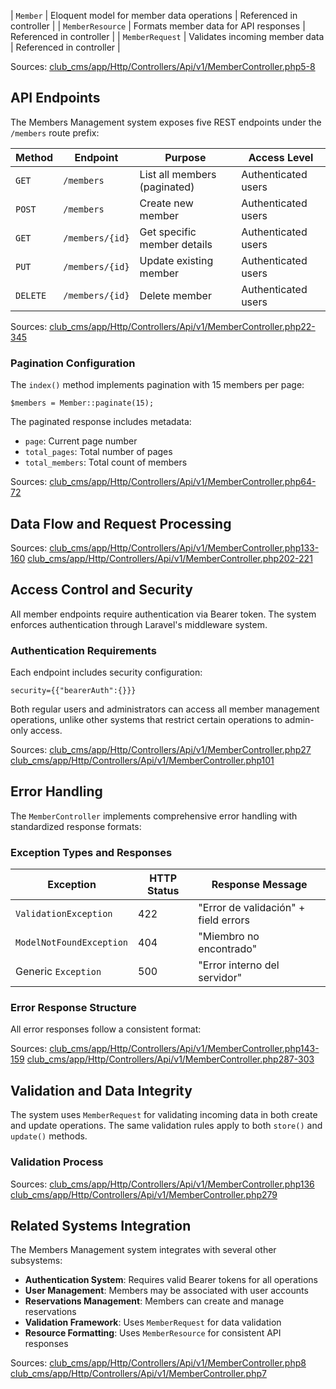 | `Member` | Eloquent model for member data operations | Referenced in controller |
| `MemberResource` | Formats member data for API responses | Referenced in controller |
| `MemberRequest` | Validates incoming member data | Referenced in controller |

Sources: [club\_cms/app/Http/Controllers/Api/v1/MemberController.php5-8]()

API Endpoints
-------------

The Members Management system exposes five REST endpoints under the `/members` route prefix:

| Method | Endpoint | Purpose | Access Level |
| --- | --- | --- | --- |
| `GET` | `/members` | List all members (paginated) | Authenticated users |
| `POST` | `/members` | Create new member | Authenticated users |
| `GET` | `/members/{id}` | Get specific member details | Authenticated users |
| `PUT` | `/members/{id}` | Update existing member | Authenticated users |
| `DELETE` | `/members/{id}` | Delete member | Authenticated users |

Sources: [club\_cms/app/Http/Controllers/Api/v1/MemberController.php22-345]()

### Pagination Configuration

The `index()` method implements pagination with 15 members per page:

```
$members = Member::paginate(15);

```

The paginated response includes metadata:

* `page`: Current page number
* `total_pages`: Total number of pages
* `total_members`: Total count of members

Sources: [club\_cms/app/Http/Controllers/Api/v1/MemberController.php64-72]()

Data Flow and Request Processing
--------------------------------

Sources: [club\_cms/app/Http/Controllers/Api/v1/MemberController.php133-160]() [club\_cms/app/Http/Controllers/Api/v1/MemberController.php202-221]()

Access Control and Security
---------------------------

All member endpoints require authentication via Bearer token. The system enforces authentication through Laravel's middleware system.

### Authentication Requirements

Each endpoint includes security configuration:

```
security={{"bearerAuth":{}}}

```

Both regular users and administrators can access all member management operations, unlike other systems that restrict certain operations to admin-only access.

Sources: [club\_cms/app/Http/Controllers/Api/v1/MemberController.php27]() [club\_cms/app/Http/Controllers/Api/v1/MemberController.php101]()

Error Handling
--------------

The `MemberController` implements comprehensive error handling with standardized response formats:

### Exception Types and Responses

| Exception | HTTP Status | Response Message |
| --- | --- | --- |
| `ValidationException` | 422 | "Error de validación" + field errors |
| `ModelNotFoundException` | 404 | "Miembro no encontrado" |
| Generic `Exception` | 500 | "Error interno del servidor" |

### Error Response Structure

All error responses follow a consistent format:

Sources: [club\_cms/app/Http/Controllers/Api/v1/MemberController.php143-159]() [club\_cms/app/Http/Controllers/Api/v1/MemberController.php287-303]()

Validation and Data Integrity
-----------------------------

The system uses `MemberRequest` for validating incoming data in both create and update operations. The same validation rules apply to both `store()` and `update()` methods.

### Validation Process

Sources: [club\_cms/app/Http/Controllers/Api/v1/MemberController.php136]() [club\_cms/app/Http/Controllers/Api/v1/MemberController.php279]()

Related Systems Integration
---------------------------

The Members Management system integrates with several other subsystems:

* **Authentication System**: Requires valid Bearer tokens for all operations
* **User Management**: Members may be associated with user accounts
* **Reservations Management**: Members can create and manage reservations
* **Validation Framework**: Uses `MemberRequest` for data validation
* **Resource Formatting**: Uses `MemberResource` for consistent API responses

Sources: [club\_cms/app/Http/Controllers/Api/v1/MemberController.php8]() [club\_cms/app/Http/Controllers/Api/v1/MemberController.php7]()